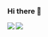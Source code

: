 ### Hi there 👋

<!-- thanks to: https://github.com/anuraghazra/github-readme-stats 
[![sudachi0114's github stats](https://github-readme-stats.vercel.app/api?username=sudachi0114&show_icons=true)](https://github.com/anuraghazra/github-readme-stats)


[![Top Langs](https://github-readme-stats.vercel.app/api/top-langs/?username=sudachi0114)](https://github.com/anuraghazra/github-readme-stats)
-->




<!-- card を横に並べて表示したい -->
<a href="https://github.com/anuraghazra/github-readme-stats">
  <img align="left" src="https://github-readme-stats.vercel.app/api?username=sudachi0114&count_private=true&show_icons=true" />
</a>
<a href="https://github.com/anuraghazra/github-readme-stats">
  <img align="left" src="https://github-readme-stats.vercel.app/api/top-langs/?username=sudachi0114" />
</a>
<!-- thanks to: https://qiita.com/zizi4n5/items/f8076cb25bbf64a9bc1c -->


<!--
**sudachi0114/sudachi0114** is a ✨ _special_ ✨ repository because its `README.md` (this file) appears on your GitHub profile.

Here are some ideas to get you started:

- 🔭 I’m currently working on ...
- 🌱 I’m currently learning ...
- 👯 I’m looking to collaborate on ...
- 🤔 I’m looking for help with ...
- 💬 Ask me about ...
- 📫 How to reach me: ...
- 😄 Pronouns: ...
- ⚡ Fun fact: ...
-->
